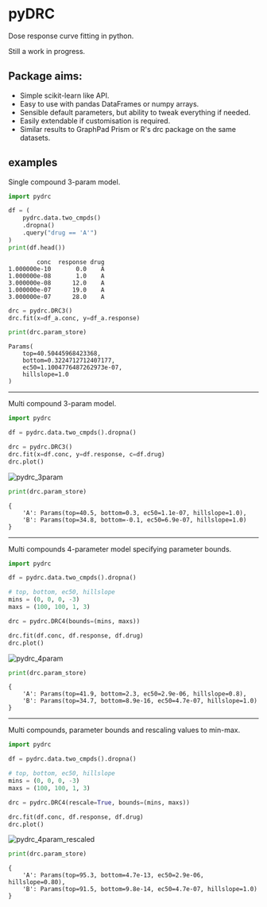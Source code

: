 # pyDRC

Dose response curve fitting in python.

Still a work in progress.

## Package aims:

- Simple scikit-learn like API.
- Easy to use with pandas DataFrames or numpy arrays.
- Sensible default parameters, but ability to tweak everything if needed.
- Easily extendable if customisation is required.
- Similar results to GraphPad Prism or R's drc package on the same datasets.


## examples


Single compound 3-param model.


```python
import pydrc

df = (
    pydrc.data.two_cmpds()
    .dropna()
    .query("drug == 'A'")
)
print(df.head())
```

```
        conc  response drug
1.000000e-10       0.0    A
1.000000e-08       1.0    A
3.000000e-08      12.0    A
1.000000e-07      19.0    A
3.000000e-07      28.0    A
```

```python
drc = pydrc.DRC3()
drc.fit(x=df_a.conc, y=df_a.response)

print(drc.param_store)
```

```
Params(
    top=40.50445968423368,
    bottom=0.3224712712407177,
    ec50=1.1004776487262973e-07,
    hillslope=1.0
)
```

------------


Multi compound 3-param model.


```python
import pydrc

df = pydrc.data.two_cmpds().dropna()

drc = pydrc.DRC3()
drc.fit(x=df.conc, y=df.response, c=df.drug)
drc.plot()
```

![pydrc_3param](https://user-images.githubusercontent.com/10051679/168306046-e99a3b7f-8a3c-4579-930a-8e5e0b1a5a7c.png)

```python
print(drc.param_store)
```

```
{
    'A': Params(top=40.5, bottom=0.3, ec50=1.1e-07, hillslope=1.0),
    'B': Params(top=34.8, bottom=-0.1, ec50=6.9e-07, hillslope=1.0)
}
```

-----------

Multi compounds 4-parameter model specifying parameter bounds.

```python
import pydrc

df = pydrc.data.two_cmpds().dropna()

# top, bottom, ec50, hillslope
mins = (0, 0, 0, -3)
maxs = (100, 100, 1, 3)

drc = pydrc.DRC4(bounds=(mins, maxs))

drc.fit(df.conc, df.response, df.drug)
drc.plot()
```

![pydrc_4param](https://user-images.githubusercontent.com/10051679/168300651-71e56d06-4c2f-43c2-a880-df13082fcbe4.png)

```python
print(drc.param_store)
```

```
{
    'A': Params(top=41.9, bottom=2.3, ec50=2.9e-06, hillslope=0.8),
    'B': Params(top=34.7, bottom=8.9e-16, ec50=4.7e-07, hillslope=1.0)
}
```

------------

Multi compounds, parameter bounds and rescaling values to min-max.

```python
import pydrc

df = pydrc.data.two_cmpds().dropna()

# top, bottom, ec50, hillslope
mins = (0, 0, 0, -3)
maxs = (100, 100, 1, 3)

drc = pydrc.DRC4(rescale=True, bounds=(mins, maxs))

drc.fit(df.conc, df.response, df.drug)
drc.plot()
```

![pydrc_4param_rescaled](https://user-images.githubusercontent.com/10051679/168308427-8d8a1387-1b69-4cd6-832c-65e62ab19462.png)


```python
print(drc.param_store)
```

```
{
    'A': Params(top=95.3, bottom=4.7e-13, ec50=2.9e-06, hillslope=0.80),
    'B': Params(top=91.5, bottom=9.8e-14, ec50=4.7e-07, hillslope=1.0)
}
```

